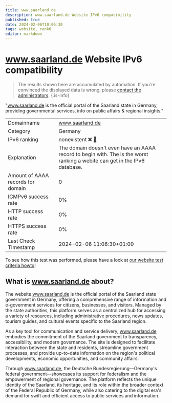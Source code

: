 ```yaml
---
title: www.saarland.de
description: www.saarland.de Website IPv6 compatibility
published: true
date: 2024-02-06T10:06:30
tags: website, rank6
editor: markdown
---
```


# www.saarland.de Website IPv6 compatibility

> The results shown here are accumulated by automation. If you're convinced the displayed data is wrong, please [contact the administrators](/howto/chat). 
{.is-info}

"www.saarland.de is the official portal of the Saarland state in Germany, providing governmental services, info on public affairs & regional insights."


|   |   |
| - | - |
| Domainname | www.saarland.de
| Category | Germany |
| IPv6 ranking | nonexistent :x: [🔗](/howto/ranking) |
| Explanation | The domain doesn't even have an AAAA record to begin with. The is the worst ranking a webite can get in the IPv6 database. |
| Amount of AAAA records for domain | 0 |
| ICMPv6 success rate | 0%|
| HTTP success rate | 0% |
| HTTPS success rate | 0% |
| Last Check Timestamp | 2024-02-06 11:06:30+01:00 |

To see how this test was performed, please have a look at [our website test criteria howto](/howto/testcriteria/website)!


## What is www.saarland.de about?
The website www.saarland.de is the official portal of the Saarland state government in Germany, offering a comprehensive range of information and e-government services for citizens, businesses, and visitors. Managed by the state authorities, this platform serves as a centralized hub for accessing a variety of resources, including administrative procedures, news updates, tourism guides, and cultural events specific to the Saarland region.

As a key tool for communication and service delivery, www.saarland.de embodies the commitment of the Saarland government to transparency, accessibility, and modern governance. The site is designed to facilitate interaction between the state and residents, streamline government processes, and provide up-to-date information on the region's political developments, economic opportunities, and community affairs.

Through www.saarland.de, the Deutsche Bundesregierung—Germany's federal government—showcases its support for federalism and the empowerment of regional governance. The platform reflects the unique identity of the Saarland, its heritage, and its role within the broader context of the Federal Republic of Germany, while also catering to the digital era's demand for swift and efficient access to public services and information.


